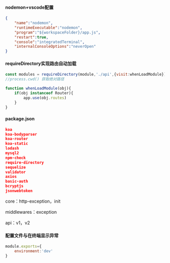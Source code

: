 #### nodemon+vscode配置

```json
{
    "name":"nodemon",
    "runtimeExecutable":"nodemon",
    "program":"${workspaceFolder}/app.js",
    "restart":true,
    "console":"integratedTerminal",
    "internalConsoleOptions":"neverOpen"
}
```

#### requireDirectory实现路由自动加载

```js
const modules = requireDirectory(module,'./api',{visit:whenLoadModule})
//process.cwd() 获取绝对路径

function whenLoadModule(obj){
    if(obj instanceof Router){
        app.use(obj.routes)
    }
}
```

#### package.json

```json
koa
koa-bodyparser
koa-router
koa-static
lodash
mysql2
npm-check
require-directory
sequelize
validator
axios
basic-auth
bcryptjs
jsonwebtoken
```

core：http-exception，init

middlewares：exception

api：v1，v2  

#### 配置文件与在终端显示异常

```js
module.exports={
    environment:'dev'
}
```

